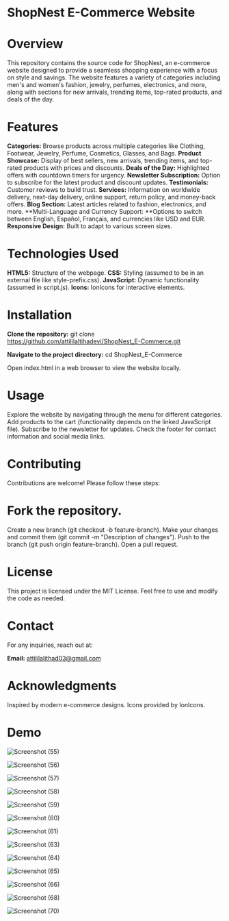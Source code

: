 
# ShopNest E-Commerce Website
# Overview
This repository contains the source code for ShopNest, an e-commerce website designed to provide a seamless shopping experience with a focus on style and savings. The website features a variety of categories including men's and women's fashion, jewelry, perfumes, electronics, and more, along with sections for new arrivals, trending items, top-rated products, and deals of the day.


# Features

**Categories:** Browse products across multiple categories like Clothing, Footwear, Jewelry, Perfume, Cosmetics, Glasses, and Bags.
**Product Showcase:** Display of best sellers, new arrivals, trending items, and top-rated products with prices and discounts.
**Deals of the Day:** Highlighted offers with countdown timers for urgency.
**Newsletter Subscription:** Option to subscribe for the latest product and discount updates.
**Testimonials:** Customer reviews to build trust.
**Services:** Information on worldwide delivery, next-day delivery, online support, return policy, and money-back offers.
**Blog Section:** Latest articles related to fashion, electronics, and more.
**Multi-Language and Currency Support: **Options to switch between English, Español, Français, and currencies like USD and EUR.
**Responsive Design:** Built to adapt to various screen sizes.

# Technologies Used

**HTML5:** Structure of the webpage.
**CSS:** Styling (assumed to be in an external file like style-prefix.css).
**JavaScript:** Dynamic functionality (assumed in script.js).
**Icons:** IonIcons for interactive elements.

# Installation

**Clone the repository:** git clone https://github.com/attililaltihadevi/ShopNest_E-Commerce.git


**Navigate to the project directory:** cd ShopNest_E-Commerce


Open index.html in a web browser to view the website locally.

# Usage

Explore the website by navigating through the menu for different categories.
Add products to the cart (functionality depends on the linked JavaScript file).
Subscribe to the newsletter for updates.
Check the footer for contact information and social media links.

# Contributing
Contributions are welcome! Please follow these steps:

# Fork the repository.
Create a new branch (git checkout -b feature-branch).
Make your changes and commit them (git commit -m "Description of changes").
Push to the branch (git push origin feature-branch).
Open a pull request.

# License
This project is licensed under the MIT License. Feel free to use and modify the code as needed.

# Contact
For any inquiries, reach out at:

**Email:** attililalithad03@gmail.com


# Acknowledgments

Inspired by modern e-commerce designs.
Icons provided by IonIcons.

# Demo
![Screenshot (55)](https://github.com/user-attachments/assets/b556dd36-fd5b-48ff-9f2a-47718ae3bbe0)

![Screenshot (56)](https://github.com/user-attachments/assets/d5ad0120-0a0b-44e8-9cba-0189e0cdeb7b)

![Screenshot (57)](https://github.com/user-attachments/assets/0b7cd303-a39b-4faf-a9ca-418ceb1f6776)

![Screenshot (58)](https://github.com/user-attachments/assets/8583b871-3dd9-4db7-bc2c-bf9340fe8de6)

![Screenshot (59)](https://github.com/user-attachments/assets/3cce8f11-bff4-4fa3-83a8-06fc222b99cd)

![Screenshot (60)](https://github.com/user-attachments/assets/3c7afdcf-d192-4ba3-a988-93cb3e005b4f)

![Screenshot (61)](https://github.com/user-attachments/assets/427062a7-6c14-4fd4-97c4-53c3161d54c1)

![Screenshot (63)](https://github.com/user-attachments/assets/6b65649b-3c53-41b3-b2b7-86ecb2934025)

![Screenshot (64)](https://github.com/user-attachments/assets/98a61b76-e696-4514-b028-e3a0ea4b834e)

![Screenshot (65)](https://github.com/user-attachments/assets/c9648e7b-6780-43e0-85a0-2f7cd341d41d)

![Screenshot (66)](https://github.com/user-attachments/assets/6e13f985-9808-42f2-8516-3763538cbcfd)

![Screenshot (68)](https://github.com/user-attachments/assets/c372e65b-8fce-49b6-987d-efcce2da747b)

![Screenshot (70)](https://github.com/user-attachments/assets/089445b5-7b49-427d-8c19-2143e74c4fc0)

